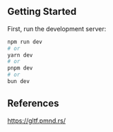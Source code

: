 ## Getting Started

First, run the development server:

```bash
npm run dev
# or
yarn dev
# or
pnpm dev
# or
bun dev
```

## References
https://gltf.pmnd.rs/
